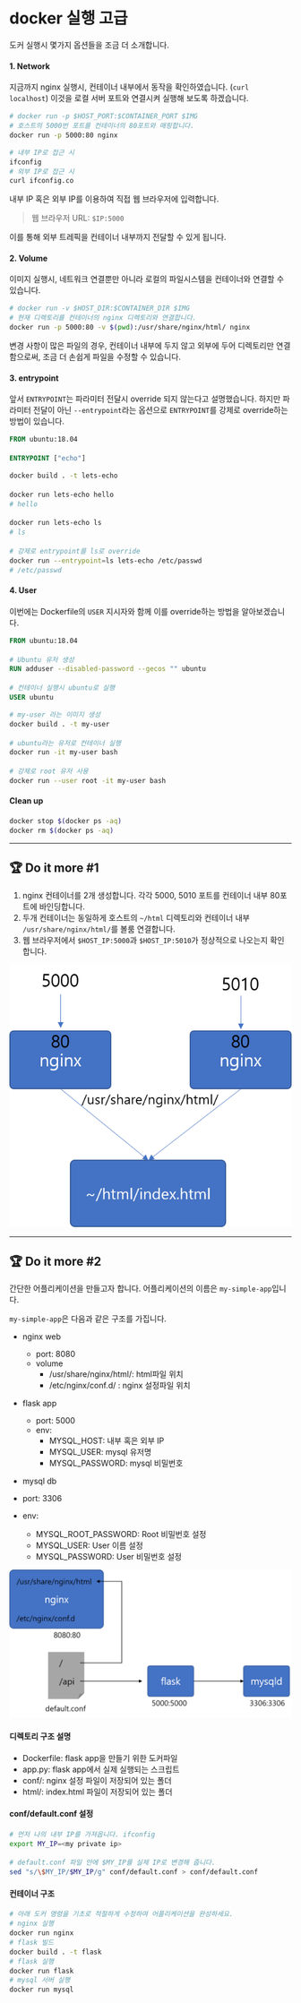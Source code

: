 # docker 실행 고급

도커 실행시 몇가지 옵션들을 조금 더 소개합니다.

#### 1. Network

지금까지 nginx 실행시, 컨테이너 내부에서 동작을 확인하였습니다. (`curl localhost`) 이것을 로컬 서버 포트와 연결시켜 실행해 보도록 하겠습니다.

```bash
# docker run -p $HOST_PORT:$CONTAINER_PORT $IMG
# 호스트의 5000번 포트를 컨테이너의 80포트와 매핑합니다.
docker run -p 5000:80 nginx
```

```bash
# 내부 IP로 접근 시
ifconfig 
# 외부 IP로 접근 시
curl ifconfig.co
```

내부 IP 혹은 외부 IP를 이용하여 직접 웹 브라우저에 입력합니다.

> 웹 브라우저 URL: `$IP:5000`

이를 통해 외부 트레픽을 컨테이너 내부까지 전달할 수 있게 됩니다.

#### 2. Volume

이미지 실행시, 네트워크 연결뿐만 아니라 로컬의 파일시스템을 컨테이너와 연결할 수 있습니다.

```bash
# docker run -v $HOST_DIR:$CONTAINER_DIR $IMG
# 현재 디렉토리를 컨테이너의 nginx 디렉토리와 연결합니다.
docker run -p 5000:80 -v $(pwd):/usr/share/nginx/html/ nginx
```

변경 사항이 많은 파일의 경우, 컨테이너 내부에 두지 않고 외부에 두어 디렉토리만 연결함으로써, 조금 더 손쉽게 파일을 수정할 수 있습니다.

#### 3. entrypoint

앞서 `ENTRYPOINT`는 파라미터 전달시 override 되지 않는다고 설명했습니다. 하지만 파라미터 전달이 아닌 `--entrypoint`라는 옵션으로 `ENTRYPOINT`를 강제로 override하는 방법이 있습니다.

```Dockerfile
FROM ubuntu:18.04

ENTRYPOINT ["echo"]
```

```bash
docker build . -t lets-echo

docker run lets-echo hello
# hello

docker run lets-echo ls
# ls

# 강제로 entrypoint를 ls로 override
docker run --entrypoint=ls lets-echo /etc/passwd
# /etc/passwd
```

#### 4. User

이번에는 Dockerfile의 `USER` 지시자와 함께 이를 override하는 방법을 알아보겠습니다.

```Dockerfile
FROM ubuntu:18.04

# Ubuntu 유저 생성
RUN adduser --disabled-password --gecos "" ubuntu

# 컨테이너 실행시 ubuntu로 실행
USER ubuntu
```

```bash
# my-user 라는 이미지 생성
docker build . -t my-user

# ubuntu라는 유저로 컨테이너 실행
docker run -it my-user bash

# 강제로 root 유저 사용
docker run --user root -it my-user bash
```

#### Clean up

```bash
docker stop $(docker ps -aq)
docker rm $(docker ps -aq)
```

---

## :trophy: Do it more #1

1. nginx 컨테이너를 2개 생성합니다. 각각 5000, 5010 포트를 컨테이너 내부 80포트에 바인딩합니다.
2. 두개 컨테이너는 동일하게 호스트의 `~/html` 디렉토리와 컨테이너 내부 `/usr/share/nginx/html/`를 볼룸 연결합니다.
3. 웹 브라우저에서 `$HOST_IP:5000`과 `$HOST_IP:5010`가 정상적으로 나오는지 확인합니다.

![](01-01.png)

---

## :trophy: Do it more #2

간단한 어플리케이션을 만들고자 합니다. 어플리케이션의 이름은 `my-simple-app`입니다.

`my-simple-app`은 다음과 같은 구조를 가집니다.
- nginx web
  - port: 8080
  - volume
  	- /usr/share/nginx/html/: html파일 위치
  	- /etc/nginx/conf.d/    : nginx 설정파일 위치

- flask app
  - port: 5000
  - env:
  	- MYSQL_HOST: 내부 혹은 외부 IP
    - MYSQL_USER: mysql 유저명
    - MYSQL_PASSWORD: mysql 비밀번호
- mysql db
 - port: 3306
 - env:
   - MYSQL_ROOT_PASSWORD: Root 비밀번호 설정
   - MYSQL_USER: User 이름 설정
   - MYSQL_PASSWORD: User 비밀번호 설정

![](04-01.png)

#### 디렉토리 구조 설명
- Dockerfile: flask app을 만들기 위한 도커파일
- app.py: flask app에서 실제 실행되는 스크립트
- conf/: nginx 설정 파일이 저장되어 있는 폴더
- html/: index.html 파일이 저장되어 있는 폴더


#### conf/default.conf 설정
```bash
# 먼저 나의 내부 IP를 가져옵니다. ifconfig
export MY_IP=<my private ip>

# default.conf 파일 안에 $MY_IP를 실제 IP로 변경해 줍니다.
sed "s/\$MY_IP/$MY_IP/g" conf/default.conf > conf/default.conf
```

#### 컨테이너 구조

```bash
# 아래 도커 명령을 기초로 적절하게 수정하여 어플리케이션을 완성하세요.
# nginx 실행
docker run nginx
# flask 빌드
docker build . -t flask
# flask 실행
docker run flask
# mysql 서버 실행
docker run mysql
```